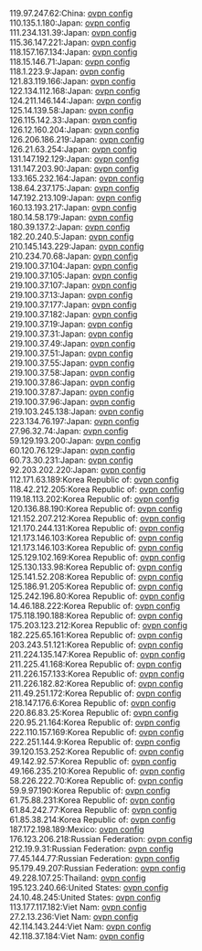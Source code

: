 119.97.247.62:China: [ovpn config](vpn/119_97_247_62.ovpn)  
110.135.1.180:Japan: [ovpn config](vpn/110_135_1_180.ovpn)  
111.234.131.39:Japan: [ovpn config](vpn/111_234_131_39.ovpn)  
115.36.147.221:Japan: [ovpn config](vpn/115_36_147_221.ovpn)  
118.157.167.134:Japan: [ovpn config](vpn/118_157_167_134.ovpn)  
118.15.146.71:Japan: [ovpn config](vpn/118_15_146_71.ovpn)  
118.1.223.9:Japan: [ovpn config](vpn/118_1_223_9.ovpn)  
121.83.119.166:Japan: [ovpn config](vpn/121_83_119_166.ovpn)  
122.134.112.168:Japan: [ovpn config](vpn/122_134_112_168.ovpn)  
124.211.146.144:Japan: [ovpn config](vpn/124_211_146_144.ovpn)  
125.14.139.58:Japan: [ovpn config](vpn/125_14_139_58.ovpn)  
126.115.142.33:Japan: [ovpn config](vpn/126_115_142_33.ovpn)  
126.12.160.204:Japan: [ovpn config](vpn/126_12_160_204.ovpn)  
126.206.186.219:Japan: [ovpn config](vpn/126_206_186_219.ovpn)  
126.21.63.254:Japan: [ovpn config](vpn/126_21_63_254.ovpn)  
131.147.192.129:Japan: [ovpn config](vpn/131_147_192_129.ovpn)  
131.147.203.90:Japan: [ovpn config](vpn/131_147_203_90.ovpn)  
133.165.232.164:Japan: [ovpn config](vpn/133_165_232_164.ovpn)  
138.64.237.175:Japan: [ovpn config](vpn/138_64_237_175.ovpn)  
147.192.213.109:Japan: [ovpn config](vpn/147_192_213_109.ovpn)  
160.13.193.217:Japan: [ovpn config](vpn/160_13_193_217.ovpn)  
180.14.58.179:Japan: [ovpn config](vpn/180_14_58_179.ovpn)  
180.39.137.2:Japan: [ovpn config](vpn/180_39_137_2.ovpn)  
182.20.240.5:Japan: [ovpn config](vpn/182_20_240_5.ovpn)  
210.145.143.229:Japan: [ovpn config](vpn/210_145_143_229.ovpn)  
210.234.70.68:Japan: [ovpn config](vpn/210_234_70_68.ovpn)  
219.100.37.104:Japan: [ovpn config](vpn/219_100_37_104.ovpn)  
219.100.37.105:Japan: [ovpn config](vpn/219_100_37_105.ovpn)  
219.100.37.107:Japan: [ovpn config](vpn/219_100_37_107.ovpn)  
219.100.37.13:Japan: [ovpn config](vpn/219_100_37_13.ovpn)  
219.100.37.177:Japan: [ovpn config](vpn/219_100_37_177.ovpn)  
219.100.37.182:Japan: [ovpn config](vpn/219_100_37_182.ovpn)  
219.100.37.19:Japan: [ovpn config](vpn/219_100_37_19.ovpn)  
219.100.37.31:Japan: [ovpn config](vpn/219_100_37_31.ovpn)  
219.100.37.49:Japan: [ovpn config](vpn/219_100_37_49.ovpn)  
219.100.37.51:Japan: [ovpn config](vpn/219_100_37_51.ovpn)  
219.100.37.55:Japan: [ovpn config](vpn/219_100_37_55.ovpn)  
219.100.37.58:Japan: [ovpn config](vpn/219_100_37_58.ovpn)  
219.100.37.86:Japan: [ovpn config](vpn/219_100_37_86.ovpn)  
219.100.37.87:Japan: [ovpn config](vpn/219_100_37_87.ovpn)  
219.100.37.96:Japan: [ovpn config](vpn/219_100_37_96.ovpn)  
219.103.245.138:Japan: [ovpn config](vpn/219_103_245_138.ovpn)  
223.134.76.197:Japan: [ovpn config](vpn/223_134_76_197.ovpn)  
27.96.32.74:Japan: [ovpn config](vpn/27_96_32_74.ovpn)  
59.129.193.200:Japan: [ovpn config](vpn/59_129_193_200.ovpn)  
60.120.76.129:Japan: [ovpn config](vpn/60_120_76_129.ovpn)  
60.73.30.231:Japan: [ovpn config](vpn/60_73_30_231.ovpn)  
92.203.202.220:Japan: [ovpn config](vpn/92_203_202_220.ovpn)  
112.171.63.189:Korea Republic of: [ovpn config](vpn/112_171_63_189.ovpn)  
118.42.212.205:Korea Republic of: [ovpn config](vpn/118_42_212_205.ovpn)  
119.18.113.202:Korea Republic of: [ovpn config](vpn/119_18_113_202.ovpn)  
120.136.88.190:Korea Republic of: [ovpn config](vpn/120_136_88_190.ovpn)  
121.152.207.212:Korea Republic of: [ovpn config](vpn/121_152_207_212.ovpn)  
121.170.244.131:Korea Republic of: [ovpn config](vpn/121_170_244_131.ovpn)  
121.173.146.103:Korea Republic of: [ovpn config](vpn/121_173_146_103.ovpn)  
121.173.146.103:Korea Republic of: [ovpn config](vpn/121_173_146_103.ovpn)  
125.129.102.169:Korea Republic of: [ovpn config](vpn/125_129_102_169.ovpn)  
125.130.133.98:Korea Republic of: [ovpn config](vpn/125_130_133_98.ovpn)  
125.141.52.208:Korea Republic of: [ovpn config](vpn/125_141_52_208.ovpn)  
125.186.91.205:Korea Republic of: [ovpn config](vpn/125_186_91_205.ovpn)  
125.242.196.80:Korea Republic of: [ovpn config](vpn/125_242_196_80.ovpn)  
14.46.188.222:Korea Republic of: [ovpn config](vpn/14_46_188_222.ovpn)  
175.118.190.188:Korea Republic of: [ovpn config](vpn/175_118_190_188.ovpn)  
175.203.123.212:Korea Republic of: [ovpn config](vpn/175_203_123_212.ovpn)  
182.225.65.161:Korea Republic of: [ovpn config](vpn/182_225_65_161.ovpn)  
203.243.51.121:Korea Republic of: [ovpn config](vpn/203_243_51_121.ovpn)  
211.224.135.147:Korea Republic of: [ovpn config](vpn/211_224_135_147.ovpn)  
211.225.41.168:Korea Republic of: [ovpn config](vpn/211_225_41_168.ovpn)  
211.226.157.133:Korea Republic of: [ovpn config](vpn/211_226_157_133.ovpn)  
211.226.182.82:Korea Republic of: [ovpn config](vpn/211_226_182_82.ovpn)  
211.49.251.172:Korea Republic of: [ovpn config](vpn/211_49_251_172.ovpn)  
218.147.176.6:Korea Republic of: [ovpn config](vpn/218_147_176_6.ovpn)  
220.86.83.25:Korea Republic of: [ovpn config](vpn/220_86_83_25.ovpn)  
220.95.21.164:Korea Republic of: [ovpn config](vpn/220_95_21_164.ovpn)  
222.110.157.169:Korea Republic of: [ovpn config](vpn/222_110_157_169.ovpn)  
222.251.144.9:Korea Republic of: [ovpn config](vpn/222_251_144_9.ovpn)  
39.120.153.252:Korea Republic of: [ovpn config](vpn/39_120_153_252.ovpn)  
49.142.92.57:Korea Republic of: [ovpn config](vpn/49_142_92_57.ovpn)  
49.166.235.210:Korea Republic of: [ovpn config](vpn/49_166_235_210.ovpn)  
58.226.222.70:Korea Republic of: [ovpn config](vpn/58_226_222_70.ovpn)  
59.9.97.190:Korea Republic of: [ovpn config](vpn/59_9_97_190.ovpn)  
61.75.88.231:Korea Republic of: [ovpn config](vpn/61_75_88_231.ovpn)  
61.84.242.77:Korea Republic of: [ovpn config](vpn/61_84_242_77.ovpn)  
61.85.38.214:Korea Republic of: [ovpn config](vpn/61_85_38_214.ovpn)  
187.172.198.189:Mexico: [ovpn config](vpn/187_172_198_189.ovpn)  
176.123.206.218:Russian Federation: [ovpn config](vpn/176_123_206_218.ovpn)  
212.19.9.31:Russian Federation: [ovpn config](vpn/212_19_9_31.ovpn)  
77.45.144.77:Russian Federation: [ovpn config](vpn/77_45_144_77.ovpn)  
95.179.49.207:Russian Federation: [ovpn config](vpn/95_179_49_207.ovpn)  
49.228.107.25:Thailand: [ovpn config](vpn/49_228_107_25.ovpn)  
195.123.240.66:United States: [ovpn config](vpn/195_123_240_66.ovpn)  
24.10.48.245:United States: [ovpn config](vpn/24_10_48_245.ovpn)  
113.177.117.182:Viet Nam: [ovpn config](vpn/113_177_117_182.ovpn)  
27.2.13.236:Viet Nam: [ovpn config](vpn/27_2_13_236.ovpn)  
42.114.143.244:Viet Nam: [ovpn config](vpn/42_114_143_244.ovpn)  
42.118.37.184:Viet Nam: [ovpn config](vpn/42_118_37_184.ovpn)  
